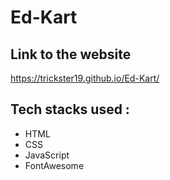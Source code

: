 # Ed-Kart
## Link to the website

https://trickster19.github.io/Ed-Kart/

## Tech stacks used : 
- HTML
- CSS
- JavaScript
- FontAwesome
